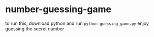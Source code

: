 # number-guessing-game
to run this, download python and run `python guessing_game.py` 
enjoy guessing the secret number
